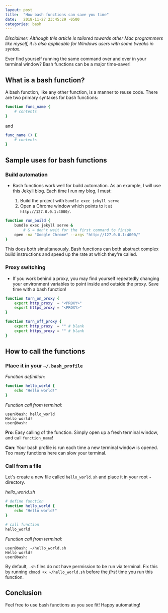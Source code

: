 ```yaml
---
layout: post
title:  "How bash functions can save you time"
date:   2018-11-27 23:45:29 -0500
categories: bash
---
```


*Disclaimer: Although this article is tailored towards other Mac programmers like myself, it is also applicable for Windows users with some tweaks in syntax.*

Ever find yourself running the same command over and over in your terminal window? Bash functions can be a major time-saver!

## What is a bash function?

A bash function, like any other function, is a manner to reuse code. There are two primary syntaxes for bash functions:

```bash
function func_name {
	# contents
}
```

and

```bash
func_name () {
	# contents
}
```


## Sample uses for bash functions

### Build automation

- Bash functions work well for build automation. As an example, I will use this Jekyll blog. Each time I run my blog, I must:

	1. Build the project with `bundle exec jekyll serve`
	2. Open a Chrome window which points to it at `http://127.0.0.1:4000/`.

```bash
function run_build {
	bundle exec jekyll serve &
		# & = don't wait for the first command to finish
	open -na "Google Chrome" --args "http://127.0.0.1:4000/"
}
```

This does both simultaneously. Bash functions can both abstract complex build instructions and speed up the rate at which they're called.

### Proxy switching

- If you work behind a proxy, you may find yourself repeatedly changing your environment variables to point inside and outside the proxy. Save time with a bash function!

```bash
function turn_on_proxy {
	export http_proxy  = "<PROXY>"
	export https_proxy = "<PROXY>"
}

function turn_off_proxy {
	export http_proxy  = "" # blank
	export https_proxy = "" # blank
}
```

## How to call the functions

### Place it in your `~/.bash_profile`

*Function definition:*

```bash
function hello_world {
	echo "Hello world!"
}
```

*Function call from terminal:*

```
user@bash: hello_world
Hello world!
user@bash:
```

**Pro**: Easy calling of the function. Simply open up a fresh terminal window, and call `function_name`!

**Con**: Your bash profile is run each time a new terminal window is opened. Too many functions here can slow your terminal.

### Call from a file

Let's create a new file called `hello_world.sh` and place it in your root `~` directory.

*hello_world.sh*

```bash
# define function
function hello_world {
	echo "Hello world!"
}

# call function
hello_world
```

*Function call from terminal:*

```
user@bash: ~/hello_world.sh
Hello world!
user@bash:
```

By default, `.sh` files do not have permission to be run via terminal. Fix this by running `chmod +x ~/hello_world.sh` before the *first* time you run this function.

## Conclusion

Feel free to use bash functions as you see fit! Happy automating!
